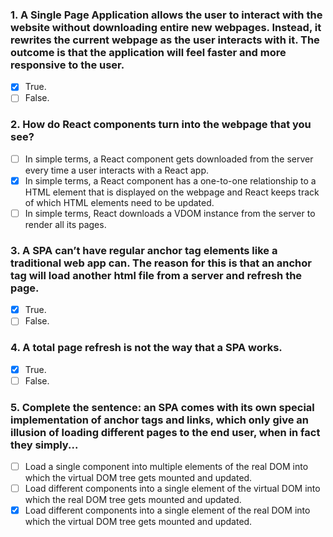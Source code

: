 ### 1. A Single Page Application allows the user to interact with the website without downloading entire new webpages. Instead, it rewrites the current webpage as the user interacts with it. The outcome is that the application will feel faster and more responsive to the user.

- [x] True.
- [ ] False.

### 2. How do React components turn into the webpage that you see?

- [ ] In simple terms, a React component gets downloaded from the server every time a user interacts with a React app.
- [x] In simple terms, a React component has a one-to-one relationship to a HTML element that is displayed on the webpage and React keeps track of which HTML elements need to be updated.
- [ ] In simple terms, React downloads a VDOM instance from the server to render all its pages.

### 3. A SPA can’t have regular anchor tag elements like a traditional web app can. The reason for this is that an anchor tag will load another html file from a server and refresh the page.

- [x] True.
- [ ] False.

### 4. A total page refresh is not the way that a SPA works.

- [x] True.
- [ ] False.

### 5. Complete the sentence: an SPA comes with its own special implementation of anchor tags and links, which only give an illusion of loading different pages to the end user, when in fact they simply...

- [ ] Load a single component into multiple elements of the real DOM into which the virtual DOM tree gets mounted and updated.
- [ ] Load different components into a single element of the virtual DOM into which the real DOM tree gets mounted and updated.
- [x] Load different components into a single element of the real DOM into which the virtual DOM tree gets mounted and updated.
